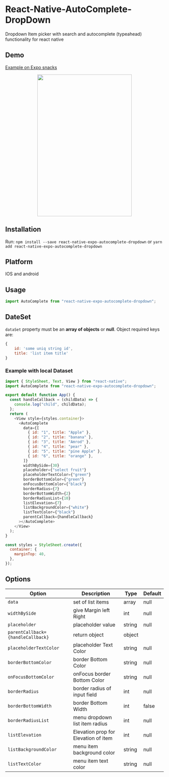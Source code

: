 # React-Native-AutoComplete-DropDown

Dropdown Item picker with search and autocomplete (typeahead) functionality for react native

## Demo

<a  href="https://snack.expo.dev/@umairhussain/e0b11a">

Example on Expo snacks

</a>
<p style="text-align: center;" align="center">
    <img src="https://i.ibb.co/fCYwqcJ/image-Example.jpg" width="300" height="450"/>
</p>

## Installation

Run: `npm install --save react-native-expo-autocomplete-dropdown` or `yarn add react-native-expo-autocomplete-dropdown`

## Platform

IOS and android

## Usage

```js
import AutoComplete from "react-native-expo-autocomplete-dropdown";
```

## DateSet

`dataSet` property must be an **array of objects** or **null**. Object required keys are:

```js
{
    id: 'some uniq string id',
    title: 'list item title'
}
```

### Example with local Dataset

```js
import { StyleSheet, Text, View } from "react-native";
import AutoComplete from "react-native-expo-autocomplete-dropdown";

export default function App() {
  const handleCallback = (childData) => {
    console.log("child", childData);
  };
  return (
    <View style={styles.container}>
      <AutoComplete
        data={[
          { id: "1", title: "Apple" },
          { id: "2", title: "banana" },
          { id: "3", title: "Amrod" },
          { id: "4", title: "pear" },
          { id: "5", title: "pine Apple" },
          { id: "6", title: "orange" },
        ]}
        widthBySide={30}
        placeholder={"select fruit"}
        placeholderTextColor={"green"}
        borderBottomColor={"green"}
        onFocusBottomColor={"black"}
        borderRadius={7}
        borderBottomWidth={2}
        borderRadiusList={10}
        listElevation={7}
        listBackgroundColor={"white"}
        listTextColor={"black"}
        parentCallback={handleCallback}
      ></AutoComplete>
    </View>
  );
}

const styles = StyleSheet.create({
  container: {
    marginTop: 40,
  },
});
```

## Options

| **Option**                        | **Description**                      | **Type** | **Default** |
| --------------------------------- | ------------------------------------ | -------- | ----------- |
| `data`                            | set of list items                    | array    | null        |
| `widthBySide`                     | give Margin left Right               | int      | null        |
| `placeholder`                     | placeholder value                    | string   | null        |
| `parentCallback={handleCallback}` | return object                        | object   |             |
| `placeholderTextColor`            | placeholder Text Color               | string   | null        |
| `borderBottomColor`               | border Bottom Color                  | string   | null        |
| `onFocusBottomColor`              | onFocus border Bottom Color          | string   | null        |
| `borderRadius`                    | border radius of input field         | int      | null        |
| `borderBottomWidth`               | border Bottom Width                  | int      | false       |
| `borderRadiusList`                | menu dropdown list item radius       | int      | null        |
| `listElevation`                   | Elevation prop for Elevation of item | int      | null        |
| `listBackgroundColor`             | menu item background color           | string   | null        |
| `listTextColor`                   | menu item text color                 | string   | null        |
